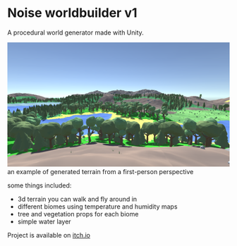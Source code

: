 # Noise worldbuilder v1
A procedural world generator made with Unity.

![World from first person perspective](/Images/first-person-temperate-and-mountains-view.jpeg)
an example of generated terrain from a first-person perspective

some things included:
- 3d terrain you can walk and fly around in
- different biomes using temperature and humidity maps
- tree and vegetation props for each biome
- simple water layer

Project is available on [itch.io](https://stijn301.itch.io/worldbuilder-prototype-1)

